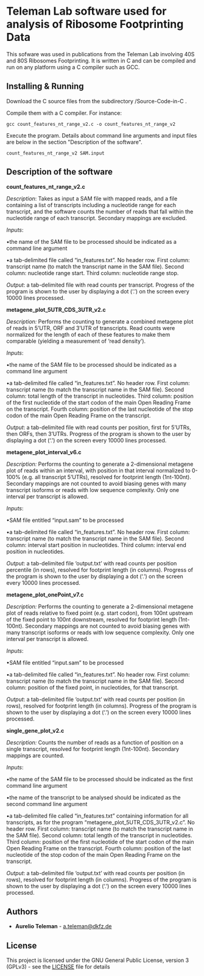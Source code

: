 # Teleman Lab software used for analysis of Ribosome  Footprinting Data

This sofware was used in publications from the Teleman Lab involving 40S and 80S Ribosomes Footprinting. It is written in C and can be compiled and run on any platform using a C compiler such as GCC.



## Installing & Running

Download the C source files from the subdirectory /Source-Code-in-C .



Compile them with a C compiler. For instance:

```
gcc count_features_nt_range_v2.c -o count_features_nt_range_v2
```



Execute the program. Details about command line arguments and input files are below in the section "Description of the software".

```
count_features_nt_range_v2 SAM.input
```





## Description of the software



**count_features_nt_range_v2.c**

*Description*: Takes as input a SAM file with mapped reads, and a file containing a list of transcripts including a nucleotide range for each transcript, and the software counts the number of reads that fall within the nucleotide range of each transcript. Secondary mappings are excluded.

 

*Inputs*:

•the name of the SAM file to be processed should be indicated as a command line argument

•a tab-delimited file called “in_features.txt”. No header row. First column: transcript name (to match the transcript name in the SAM file). Second column: nucleotide range start. Third column: nucleotide range stop.

 

*Output*: a tab-delimited file with read counts per transcript. Progress of the program is shown to the user by displaying a dot (‘.’) on the screen every 10000 lines processed.

 

 

**metagene_plot_5UTR_CDS_3UTR_v2.c**

*Description:* Performs the counting to generate a combined metagene plot of reads in 5’UTR, ORF and 3’UTR of transcripts. Read counts were normalized for the length of each of these features to make them comparable (yielding a measurement of ‘read density’).

 

*Inputs*:

•the name of the SAM file to be processed should be indicated as a command line argument

•a tab-delimited file called “in_features.txt”. No header row. First column: transcript name (to match the transcript name in the SAM file). Second column: total length of the transcript in nucleotides. Third column: position of the first nucleotide of the start codon of the main Open Reading Frame on the transcript. Fourth column: position of the last nucleotide of the stop codon of the main Open Reading Frame on the transcript.

 

*Output*: a tab-delimited file with read counts per position, first for 5’UTRs, then ORFs, then 3’UTRs. Progress of the program is shown to the user by displaying a dot (‘.’) on the screen every 10000 lines processed.

 

 

**metagene_plot_interval_v6.c**

*Description:* Performs the counting to generate a 2-dimensional metagene plot of reads within an interval, with position in that interval normalized to 0-100% (e.g. all transcript 5’UTRs), resolved for footprint length (1nt-100nt). Secondary mappings are not counted to avoid biasing genes with many transcript isoforms or reads with low sequence complexity. Only one interval per transcript is allowed.

 

*Inputs*:

•SAM file entitled “input.sam” to be processed

•a tab-delimited file called “in_features.txt”. No header row. First column: transcript name (to match the transcript name in the SAM file). Second column: interval start position in nucleotides. Third column: interval end position in nucleotides.

 

*Output*: a tab-delimited file ‘output.txt’ with read counts per position percentile (in rows), resolved for footprint length (in columns). Progress of the program is shown to the user by displaying a dot (‘.’) on the screen every 10000 lines processed.

 

 

**metagene_plot_onePoint_v7.c**

*Description:* Performs the counting to generate a 2-dimensional metagene plot of reads relative to fixed point (e.g. start codon), from 100nt upstream of the fixed point to 100nt downstream, resolved for footprint length (1nt-100nt). Secondary mappings are not counted to avoid biasing genes with many transcript isoforms or reads with low sequence complexity. Only one interval per transcript is allowed.

 

*Inputs*:

•SAM file entitled “input.sam” to be processed

•a tab-delimited file called “in_features.txt”. No header row. First column: transcript name (to match the transcript name in the SAM file). Second column: position of the fixed point, in nucleotides, for that transcript.

 

*Output*: a tab-delimited file ‘output.txt’ with read counts per position (in rows), resolved for footprint length (in columns). Progress of the program is shown to the user by displaying a dot (‘.’) on the screen every 10000 lines processed.

 

 

**single_gene_plot_v2.c**

*Description:* Counts the number of reads as a function of position on a single transcript, resolved for footprint length (1nt-100nt). Secondary mappings are counted.

 

*Inputs*:

•the name of the SAM file to be processed should be indicated as the first command line argument

•the name of the transcript to be analysed should be indicated as the second command line argument

•a tab-delimited file called “in_features.txt” containing information for all transcripts, as for the program “metagene_plot_5UTR_CDS_3UTR_v2.c”. No header row. First column: transcript name (to match the transcript name in the SAM file). Second column: total length of the transcript in nucleotides. Third column: position of the first nucleotide of the start codon of the main Open Reading Frame on the transcript. Fourth column: position of the last nucleotide of the stop codon of the main Open Reading Frame on the transcript.

 

*Output*: a tab-delimited file ‘output.txt’ with read counts per position (in rows), resolved for footprint length (in columns). Progress of the program is shown to the user by displaying a dot (‘.’) on the screen every 10000 lines processed.

 

## Authors

* **Aurelio Teleman** - a.teleman@dkfz.de



## License

This project is licensed under the GNU General Public License, version 3 (GPLv3) - see the [LICENSE](LICENSE) file for details

